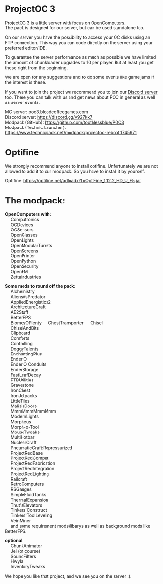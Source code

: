 # ProjectOC 3
ProjectOC 3 is a little server with focus on OpenComputers.  
The pack is designed for our server, but can be used standalone too.

On our server you have the possibility to access your OC disks using an FTP connection. This way you can code directly on the server using your preferred editor/IDE.

To guarantee the server performance as much as possible we have limited the amount of chunkloader upgrades to 10 per player. 
But at least you get these right from the beginning.

We are open for any suggestions and to do some events like game jams if the interest is these.  

If you want to join the project we recommend you to join our [Discord server](https://discord.gg/v927kk7) too. There you can talk with us and get news about POC in general as well as server events.

MC server: poc3.bloodcoffeegames.com  
Discord server: https://discord.gg/v927kk7  
Modpack (GitHub): https://github.com/toothlessblue/POC3  
Modpack (Technic Launcher): https://www.technicpack.net/modpack/projectoc-reboot.1745971

# Optifine
We strongly recommend anyone to install optifine.
Unfortunately we are not allowed to add it to our modpack.
So you have to install it by yourself.

Optifine: https://optifine.net/adloadx?f=OptiFine_1.12.2_HD_U_F5.jar  

# The modpack:
**OpenComputers with:**  
&emsp; Computronics  
&emsp; OCDevices  
&emsp; OCSensors  
&emsp; OpenGlasses  
&emsp; OpenLights  
&emsp; OpenModularTurrets  
&emsp; OpenScreens  
&emsp; OpenPrinter  
&emsp; OpenPython  
&emsp; OpenSecurity  
&emsp; OpenFM  
&emsp; Zettaindustries  

**Some mods to round off the pack:**  
&emsp; Alchemistry  
&emsp; AliensVsPredator  
&emsp; AppliedEnergistics2  
&emsp; ArchitectureCraft  
&emsp; AE2Stuff  
&emsp; BetterFPS  
&emsp; BiomesOPlenty
&emsp; ChestTransporter
&emsp; Chisel  
&emsp; ChiselAndBits  
&emsp; Clipboard  
&emsp; Comforts  
&emsp; Controlling  
&emsp; DoggyTalents  
&emsp; EnchantingPlus  
&emsp; EnderIO  
&emsp; EnderIO Conduits  
&emsp; EnderStorage  
&emsp; FastLeafDecay  
&emsp; FTBUtilities  
&emsp; Gravestone  
&emsp; IronChest  
&emsp; IronJetpacks  
&emsp; LittleTiles  
&emsp; MalisisDoors  
&emsp; MmmMmmMmmMmm  
&emsp; ModernLights  
&emsp; Morpheus  
&emsp; Morph-o-Tool  
&emsp; MouseTweaks  
&emsp; MultiHotbar  
&emsp; NuclearCraft  
&emsp; PneumaticCraft:Repressurized  
&emsp; ProjectRedBase  
&emsp; ProjectRedCompat  
&emsp; ProjectRedFabrication  
&emsp; ProjectRedIntegration  
&emsp; ProjectRedLighting  
&emsp; Railcraft  
&emsp; RetroComputers  
&emsp; RSGauges  
&emsp; SimpleFluidTanks  
&emsp; ThermalExpansion  
&emsp; Thut'sElevators  
&emsp; Tinkers'Construct  
&emsp; Tinkers'ToolLeveling  
&emsp; VeinMiner  
&emsp; and some requirement mods/libarys as well as background mods like BetterFPS.  

**optional:**  
&emsp; ChunkAnimator  
&emsp; Jei (of course)  
&emsp; SoundFilters  
&emsp; Hwyla  
&emsp; InventoryTweaks  

We hope you like that project, and we see you on the server :).
 